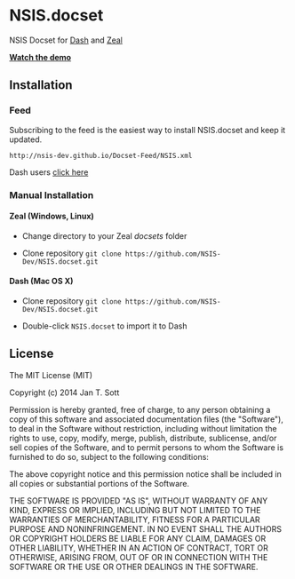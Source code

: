 # NSIS.docset

NSIS Docset for [Dash](http://kapeli.com/dash) and [Zeal](http://zealdocs.org/)

__[Watch the demo](http://recordit.co/EhL4Xrnlqr)__

## Installation

### Feed ###

Subscribing to the feed is the easiest way to install NSIS.docset and keep it updated.

    http://nsis-dev.github.io/Docset-Feed/NSIS.xml

Dash users <a href="dash-feed://http%3A%2F%2Fnsis-dev.github.io%2FDocset-Feed%2FNSIS.xml">click here</a>

### Manual Installation

#### Zeal (Windows, Linux)

- Change directory to your Zeal *docsets* folder

- Clone repository `git clone https://github.com/NSIS-Dev/NSIS.docset.git`

#### Dash (Mac OS X)

- Clone repository `git clone https://github.com/NSIS-Dev/NSIS.docset.git`

- Double-click `NSIS.docset` to import it to Dash

## License

The MIT License (MIT)

Copyright (c) 2014 Jan T. Sott

Permission is hereby granted, free of charge, to any person obtaining a copy of this software and associated documentation files (the "Software"), to deal in the Software without restriction, including without limitation the rights to use, copy, modify, merge, publish, distribute, sublicense, and/or sell copies of the Software, and to permit persons to whom the Software is furnished to do so, subject to the following conditions:

The above copyright notice and this permission notice shall be included in all copies or substantial portions of the Software.

THE SOFTWARE IS PROVIDED "AS IS", WITHOUT WARRANTY OF ANY KIND, EXPRESS OR IMPLIED, INCLUDING BUT NOT LIMITED TO THE WARRANTIES OF MERCHANTABILITY, FITNESS FOR A PARTICULAR PURPOSE AND NONINFRINGEMENT. IN NO EVENT SHALL THE AUTHORS OR COPYRIGHT HOLDERS BE LIABLE FOR ANY CLAIM, DAMAGES OR OTHER LIABILITY, WHETHER IN AN ACTION OF CONTRACT, TORT OR OTHERWISE, ARISING FROM, OUT OF OR IN CONNECTION WITH THE SOFTWARE OR THE USE OR OTHER DEALINGS IN THE SOFTWARE.